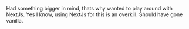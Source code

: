 Had something bigger in mind, thats why wanted to play around with NextJs.
Yes I know, using NextJs for this is an overkill. Should have gone vanilla.
